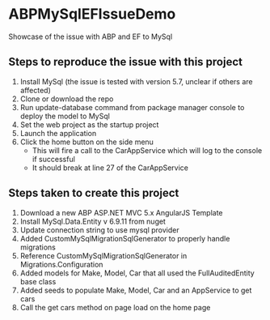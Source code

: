 # ABPMySqlEFIssueDemo
Showcase of the issue with ABP and EF to MySql

## Steps to reproduce the issue with this project
1. Install MySql (the issue is tested with version 5.7, unclear if others are affected)
2. Clone or download the repo
3. Run update-database command from package manager console to deploy the model to MySql
4. Set the web project as the startup project
5. Launch the application
6. Click the home button on the side menu
   * This will fire a call to the CarAppService which will log to the console if successful
   * It should break at line 27 of the CarAppService

## Steps taken to create this project
1. Download a new ABP ASP.NET MVC 5.x AngularJS Template
2. Install MySql.Data.Entity v 6.9.11 from nuget
3. Update connection string to use mysql provider
4. Added CustomMySqlMigrationSqlGenerator to properly handle migrations
5. Reference CustomMySqlMigrationSqlGenerator in Migrations.Configuration
6. Added models for Make, Model, Car that all used the FullAuditedEntity base class
7. Added seeds to populate Make, Model, Car and an AppService to get cars
8. Call the get cars method on page load on the home page

